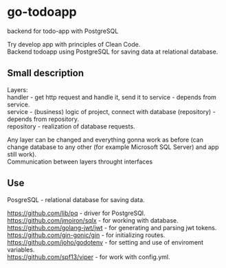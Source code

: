 # go-todoapp
backend for todo-app with PostgreSQL

Try develop app with principles of Clean Code.\
Backend todoapp using PostgreSQL for saving data at relational database.

## Small description
Layers:\
handler - get http request and handle it, send it to service - depends from service.\
service - (business) logic of project, connect with database (repository) - depends from repository.\
repository - realization of database requests.

Any layer can be changed and everything gonna work as before (can change database to any other (for example Microsoft SQL Server) and app still work).\
Communication between layers throught interfaces

## Use

PosgreSQL - relational database for saving data.

https://github.com/lib/pq - driver for PostgreSQl.\
https://github.com/jmoiron/sqlx - for working with database.\
https://github.com/golang-jwt/jwt - for generating and parsing jwt tokens.\
https://github.com/gin-gonic/gin - for initializing routes.\
https://github.com/joho/godotenv - for setting and use of enviroment variables.\
https://github.com/spf13/viper - for work with config.yml.
